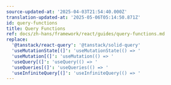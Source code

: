 ```yaml
---
source-updated-at: '2025-04-03T21:54:40.000Z'
translation-updated-at: '2025-05-06T05:14:50.871Z'
id: query-functions
title: Query Functions
ref: docs/zh-hans/framework/react/guides/query-functions.md
replace:
  '@tanstack/react-query': '@tanstack/solid-query'
  'useMutationState[(]': 'useMutationState(() => '
  'useMutation[(]': 'useMutation(() => '
  'useQuery[(]': 'useQuery(() => '
  'useQueries[(]': 'useQueries(() => '
  'useInfiniteQuery[(]': 'useInfiniteQuery(() => '
---
```


